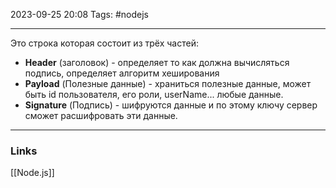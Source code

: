 2023-09-25 20:08
Tags: #nodejs 

---
Это строка которая состоит из трёх частей:
- **Header** (заголовок) - определяет то как должна вычисляться подпись, определяет алгоритм хеширования
- **Payload** (Полезные данные) - храниться полезные данные, может быть id пользователя, его роли, userName... любые данные.
- **Signature** (Подпись) - шифруются данные и по этому ключу сервер сможет расшифровать эти данные.

---
### Links
[[Node.js]]
